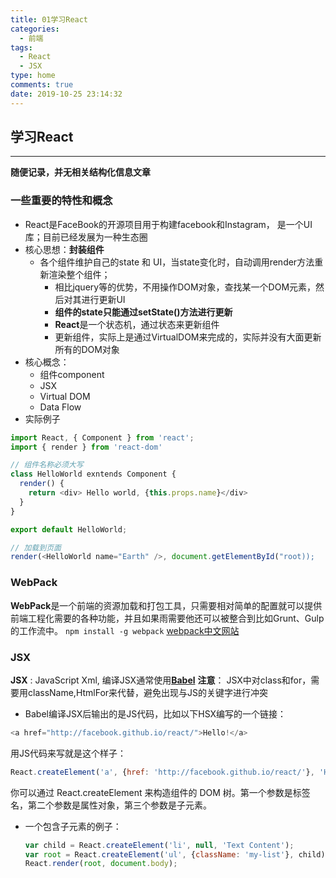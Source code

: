 ```yaml
---
title: 01学习React
categories:
  - 前端
tags:
  - React
  - JSX
type: home
comments: true
date: 2019-10-25 23:14:32
---
```


## 学习React
---
**随便记录，并无相关结构化信息文章**

### 一些重要的特性和概念
- React是FaceBook的开源项目用于构建facebook和Instagram， 是一个UI库；目前已经发展为一种生态圈
- 核心思想：**封装组件**
  - 各个组件维护自己的state 和 UI，当state变化时，自动调用render方法重新渲染整个组件；
    - 相比jquery等的优势，不用操作DOM对象，查找某一个DOM元素，然后对其进行更新UI
    - **组件的state只能通过setState()方法进行更新**
    - **React**是一个状态机，通过状态来更新组件
    - 更新组件，实际上是通过VirtualDOM来完成的，实际并没有大面更新所有的DOM对象
- 核心概念：
  - 组件component
  - JSX
  - Virtual DOM
  - Data Flow
- 实际例子
```js
import React, { Component } from 'react';
import { render } from 'react-dom'

// 组件名称必须大写
class HelloWorld exntends Component {
  render() {
    return <div> Hello world, {this.props.name}</div>
  }
}

export default HelloWorld;

// 加载到页面
render(<HelloWorld name="Earth" />, document.getElementById("root));
```  

### WebPack
**WebPack**是一个前端的资源加载和打包工具，只需要相对简单的配置就可以提供前端工程化需要的各种功能，并且如果雨需要他还可以被整合到比如Grunt、Gulp的工作流中。
`npm install -g webpack`
[webpack中文网站](https://www.webpackjs.com)

### JSX
**JSX** : JavaScript Xml, 编译JSX通常使用[**Babel**](https://www.babeljs.cn/)
**注意**： JSX中对class和for，需要用className,HtmlFor来代替，避免出现与JS的关键字进行冲突
- Babel编译JSX后输出的是JS代码，比如以下HSX编写的一个链接：
```js
<a href="http://facebook.github.io/react/">Hello!</a>
```
用JS代码来写就是这个样子：
```js
React.createElement('a', {href: 'http://facebook.github.io/react/'}, 'Hello!');
```
你可以通过 React.createElement 来构造组件的 DOM 树。第一个参数是标签名，第二个参数是属性对象，第三个参数是子元素。
- 一个包含子元素的例子：
  ```js
  var child = React.createElement('li', null, 'Text Content');
  var root = React.createElement('ul', {className: 'my-list'}, child);
  React.render(root, document.body);
  ```


